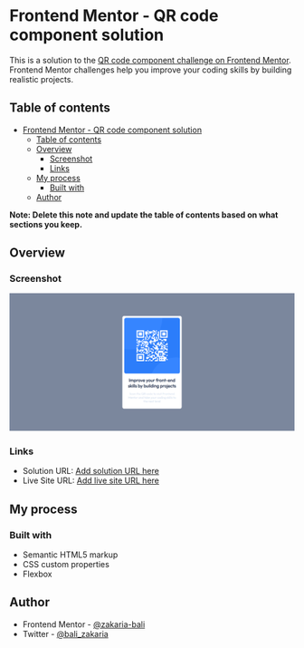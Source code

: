 # Frontend Mentor - QR code component solution

This is a solution to the [QR code component challenge on Frontend Mentor](https://www.frontendmentor.io/challenges/qr-code-component-iux_sIO_H). Frontend Mentor challenges help you improve your coding skills by building realistic projects. 

## Table of contents

- [Frontend Mentor - QR code component solution](#frontend-mentor---qr-code-component-solution)
  - [Table of contents](#table-of-contents)
  - [Overview](#overview)
    - [Screenshot](#screenshot)
    - [Links](#links)
  - [My process](#my-process)
    - [Built with](#built-with)
  - [Author](#author)

**Note: Delete this note and update the table of contents based on what sections you keep.**

## Overview

### Screenshot

![](./screenshot.jpg)

### Links

- Solution URL: [Add solution URL here](https://github.com/zakaria-bali/qr-code-component)
- Live Site URL: [Add live site URL here](https://zakaria-bali.github.io/qr-code-component/)

## My process

### Built with

- Semantic HTML5 markup
- CSS custom properties
- Flexbox




## Author

- Frontend Mentor - [@zakaria-bali](https://www.frontendmentor.io/profile/zakaria-bali)
- Twitter - [@bali_zakaria](https://twitter.com/bali_zakaria)


